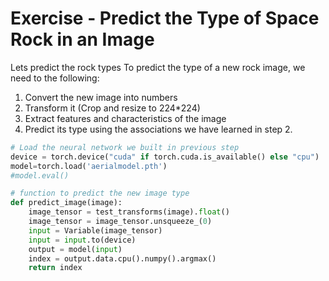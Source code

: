 # Exercise - Predict the Type of Space Rock in an Image

Lets predict the rock types
To predict the type of a new rock image, we need to the following:

1. Convert the new image into numbers
2. Transform it (Crop and resize to 224*224)
3. Extract features and characteristics of the image
4. Predict its type using the associations we have learned in step 2.

```python
# Load the neural network we built in previous step
device = torch.device("cuda" if torch.cuda.is_available() else "cpu")
model=torch.load('aerialmodel.pth')
#model.eval()
```

```python
# function to predict the new image type
def predict_image(image):
    image_tensor = test_transforms(image).float()
    image_tensor = image_tensor.unsqueeze_(0)
    input = Variable(image_tensor)
    input = input.to(device)
    output = model(input)
    index = output.data.cpu().numpy().argmax()
    return index
```
